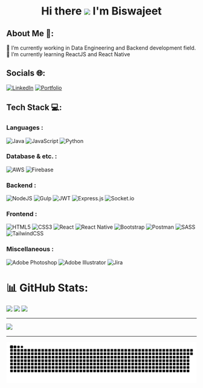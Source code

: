 <h1 align="center"> Hi there <img src="https://raw.githubusercontent.com/TheDudeThatCode/TheDudeThatCode/master/Assets/Hi.gif" width="28px"/> I'm Biswajeet</h1>

<!--
**biswa418/biswa418** is a ✨ _special_ ✨ repository because its `README.md` (this file) appears on your GitHub profile.

Here are some ideas to get you started:

- 🔭 I’m currently working on ...
- 🌱 I’m currently learning ...
- 👯 I’m looking to collaborate on ...
- 🤔 I’m looking for help with ...
- 💬 Ask me about ...
- 📫 How to reach me: ...
- 😄 Pronouns: ...
- ⚡ Fun fact: ...
-->

##  About Me 💫:
🔭 I’m currently working in Data Engineering and Backend development field.<br>🌱 I’m currently learning ReactJS and React Native


##  Socials 🌐:
[![LinkedIn](https://img.shields.io/badge/LinkedIn-%230077B5.svg?logo=linkedin&logoColor=white)](https://linkedin.com/in/biswajeet-sutar) 
[![Portfolio](https://img.shields.io/badge/Portfolio-%f7aa5c.svg?logo=bloglovin&logoColor=white)](https://biswa418.github.io/portfolio/)

##  Tech Stack 💻:

### Languages :
![Java](https://img.shields.io/badge/java-black.svg?style=for-the-badge&logo=java&logoColor=white) 
![JavaScript](https://img.shields.io/badge/javascript-black.svg?style=for-the-badge&logo=javascript&logoColor=%23F7DF1E) 
![Python](https://img.shields.io/badge/python-black?style=for-the-badge&logo=python&logoColor=blue) 

### Database & etc. : 
![AWS](https://img.shields.io/badge/AWS-black.svg?style=for-the-badge&logo=amazon-aws&logoColor=white) 
![Firebase](https://img.shields.io/badge/firebase-black.svg?style=for-the-badge&logo=firebase) 

### Backend : 
![NodeJS](https://img.shields.io/badge/node.js-black?style=for-the-badge&logo=node.js&logoColor=green) 
![Gulp](https://img.shields.io/badge/GULP-black.svg?style=for-the-badge&logo=gulp&logoColor=white) 
![JWT](https://img.shields.io/badge/JWT-black?style=for-the-badge&logo=JSON%20web%20tokens) 
![Express.js](https://img.shields.io/badge/express.js-black.svg?style=for-the-badge&logo=express&logoColor=%2361DAFB) 
![Socket.io](https://img.shields.io/badge/Socket.io-black?style=for-the-badge&logo=socket.io&badgeColor=010101) 

### Frontend :
![HTML5](https://img.shields.io/badge/html5-black.svg?style=for-the-badge&logo=html5&logoColor=orange) 
![CSS3](https://img.shields.io/badge/css3-black.svg?style=for-the-badge&logo=css3&logoColor=blue) 
![React](https://img.shields.io/badge/react-black.svg?style=for-the-badge&logo=react&logoColor=%2361DAFB) 
![React Native](https://img.shields.io/badge/react_native-black.svg?style=for-the-badge&logo=react&logoColor=%2361DAFB) 
![Bootstrap](https://img.shields.io/badge/bootstrap-black.svg?style=for-the-badge&logo=bootstrap&logoColor=blue) 
![Postman](https://img.shields.io/badge/Postman-black?style=for-the-badge&logo=postman&logoColor=orange) 
![SASS](https://img.shields.io/badge/SASS-black.svg?style=for-the-badge&logo=SASS&logoColor=hotpink) 
![TailwindCSS](https://img.shields.io/badge/tailwindcss-black.svg?style=for-the-badge&logo=tailwind-css&logoColor=%2338B2AC)

### Miscellaneous : 
![Adobe Photoshop](https://img.shields.io/badge/adobephotoshop-black.svg?style=for-the-badge&logo=adobephotoshop&logoColor=blue) 
![Adobe Illustrator](https://img.shields.io/badge/adobeillustrator-black.svg?style=for-the-badge&logo=adobeillustrator&logoColor=orange) 
![Jira](https://img.shields.io/badge/jira-black.svg?style=for-the-badge&logo=jira&logoColor=white)


# 📊 GitHub Stats:
![](https://github-readme-stats.vercel.app/api?username=biswa418&theme=radical&hide_border=false&include_all_commits=false&count_private=false)
![](https://github-readme-streak-stats.herokuapp.com/?user=biswa418&theme=radical&hide_border=false)
![](https://github-readme-stats.vercel.app/api/top-langs/?username=biswa418&theme=radical&hide_border=false&include_all_commits=false&count_private=false&layout=compact)

---
[![](https://visitcount.itsvg.in/api?id=biswa418&label=Profile%20Views%20Last%207%20days&color=10&icon=0&pretty=true)](https://visitcount.itsvg.in)

---
<p align="center">
<img src="https://github.com/biswa418/biswa418/blob/asset/github-contribution-grid-snake.svg">
</p>

<!-- Proudly created with GPRM ( https://gprm.itsvg.in ) -->
